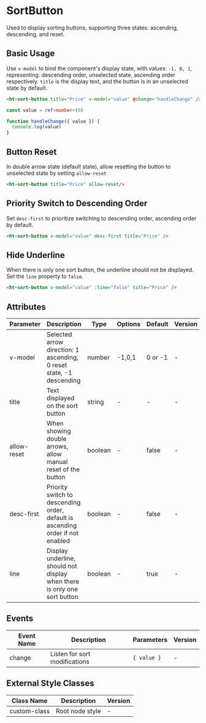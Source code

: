 # SortButton

Used to display sorting buttons, supporting three states: ascending, descending, and reset.

## Basic Usage

Use `v-model` to bind the component's display state, with values: `-1, 0, 1`, representing: descending order, unselected state, ascending order respectively. `title` is the display text, and the button is in an unselected state by default.

```html
<ht-sort-button title="Price" v-model="value" @change="handleChange" />
```

```typescript
const value = ref<number>(0)

function handleChange({ value }) {
  console.log(value)
}
```

## Button Reset

In double arrow state (default state), allow resetting the button to unselected state by setting `allow-reset`

```html
<ht-sort-button title="Price" allow-reset/>
```

## Priority Switch to Descending Order

Set `desc-first` to prioritize switching to descending order, ascending order by default.

```html
<ht-sort-button v-model="value" desc-first title="Price" />
```

## Hide Underline

When there is only one sort button, the underline should not be displayed. Set the `line` property to `false`.

```html
<ht-sort-button v-model="value" :line="false" title="Price" />
```

## Attributes

| Parameter | Description | Type | Options | Default | Version |
|-----------|-------------|------|----------|---------|----------|
| v-model | Selected arrow direction: 1 ascending, 0 reset state, -1 descending | number | -1,0,1 | 0 or -1 | - |
| title | Text displayed on the sort button | string | - | - | - |
| allow-reset | When showing double arrows, allow manual reset of the button | boolean | - | false | - |
| desc-first | Priority switch to descending order, default is ascending order if not enabled | boolean | - | false | - |
| line | Display underline, should not display when there is only one sort button | boolean | - | true | - |

## Events

| Event Name | Description | Parameters | Version |
|------------|-------------|------------|----------|
| change | Listen for sort modifications | `{ value }` | - |

## External Style Classes
| Class Name | Description | Version |
|------------|-------------|----------|
| custom-class | Root node style | - |
